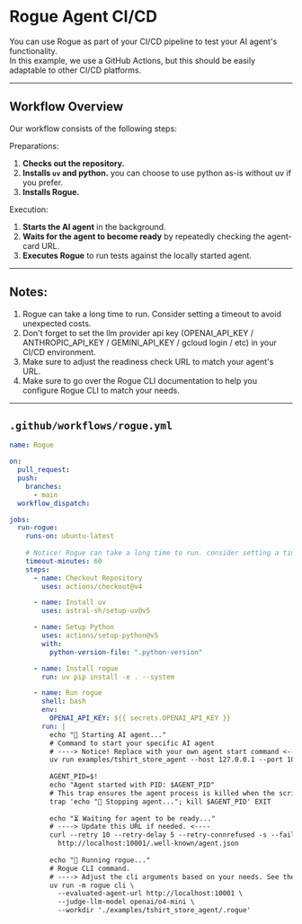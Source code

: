 # Rogue Agent CI/CD

You can use Rogue as part of your CI/CD pipeline to test your AI agent's functionality. \
In this example, we use a GitHub Actions, but this should be easily adaptable to other CI/CD platforms.


---

## Workflow Overview

Our workflow consists of the following steps:

Preparations:
1.  **Checks out the repository.**
2.  **Installs `uv` and python.** you can choose to use python as-is without uv if you prefer.
3.  **Installs Rogue.**

Execution: 
1.  **Starts the AI agent** in the background.
2.  **Waits for the agent to become ready** by repeatedly checking the agent-card URL.
3.  **Executes Rogue** to run tests against the locally started agent.

---


## Notes:
1. Rogue can take a long time to run. Consider setting a timeout to avoid unexpected costs.
2. Don't forget to set the llm provider api key (OPENAI_API_KEY / ANTHROPIC_API_KEY / GEMINI_API_KEY / gcloud login / etc) in your CI/CD environment.
3. Make sure to adjust the readiness check URL to match your agent's URL.
4. Make sure to go over the Rogue CLI documentation to help you configure Rogue CLI to match your needs.

---

## `.github/workflows/rogue.yml`

```yaml
name: Rogue

on:
  pull_request:
  push:
    branches:
      - main
  workflow_dispatch:

jobs:
  run-rogue:
    runs-on: ubuntu-latest
    
    # Notice! Rogue can take a long time to run. consider setting a timeout to avoid unexpected costs.
    timeout-minutes: 60
    steps:
      - name: Checkout Repository
        uses: actions/checkout@v4

      - name: Install uv
        uses: astral-sh/setup-uv@v5

      - name: Setup Python
        uses: actions/setup-python@v5
        with:
          python-version-file: ".python-version"

      - name: Install rogue
        run: uv pip install -e . --system

      - name: Run rogue
        shell: bash
        env:
          OPENAI_API_KEY: ${{ secrets.OPENAI_API_KEY }}
        run: |
          echo "🚀 Starting AI agent..."
          # Command to start your specific AI agent
          # ----> Notice! Replace with your own agent start command <----
          uv run examples/tshirt_store_agent --host 127.0.0.1 --port 10001 &
          
          AGENT_PID=$!
          echo "Agent started with PID: $AGENT_PID"
          # This trap ensures the agent process is killed when the script exits, even if an error occurs.
          trap 'echo "🛑 Stopping agent..."; kill $AGENT_PID' EXIT
          
          echo "⏳ Waiting for agent to be ready..."
          # ----> Update this URL if needed. <----
          curl --retry 10 --retry-delay 5 --retry-connrefused -s --fail -o /dev/null \
            http://localhost:10001/.well-known/agent.json
          
          echo "🚀 Running rogue..."
          # Rogue CLI command.
          # ----> Adjust the cli arguments based on your needs. See the CLI documentation for more details. <----
          uv run -m rogue cli \
            --evaluated-agent-url http://localhost:10001 \
            --judge-llm-model openai/o4-mini \
            --workdir './examples/tshirt_store_agent/.rogue'
```

